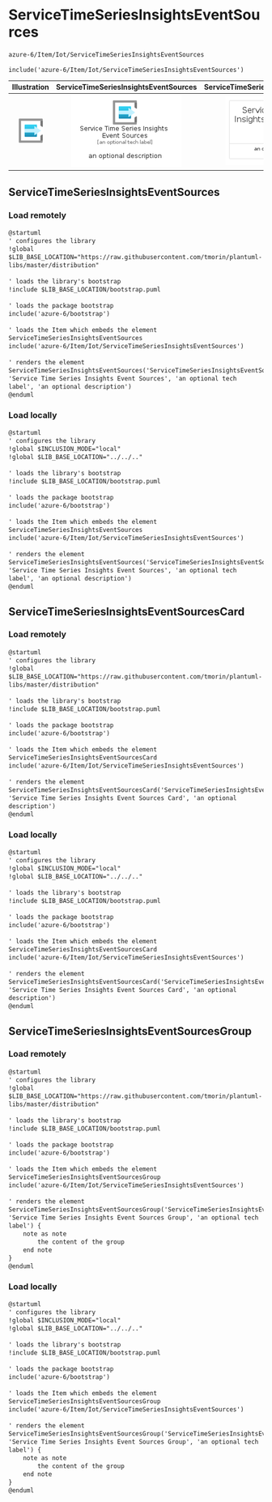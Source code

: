 # ServiceTimeSeriesInsightsEventSources


```text
azure-6/Item/Iot/ServiceTimeSeriesInsightsEventSources
```

```text
include('azure-6/Item/Iot/ServiceTimeSeriesInsightsEventSources')
```



| Illustration | ServiceTimeSeriesInsightsEventSources | ServiceTimeSeriesInsightsEventSourcesCard | ServiceTimeSeriesInsightsEventSourcesGroup |
| :---: | :---: | :---: | :---: |
| ![illustration for Illustration](../../../azure-6/Item/Iot/ServiceTimeSeriesInsightsEventSources.png) | ![illustration for ServiceTimeSeriesInsightsEventSources](../../../azure-6/Item/Iot/ServiceTimeSeriesInsightsEventSources.Local.png) | ![illustration for ServiceTimeSeriesInsightsEventSourcesCard](../../../azure-6/Item/Iot/ServiceTimeSeriesInsightsEventSourcesCard.Local.png) | ![illustration for ServiceTimeSeriesInsightsEventSourcesGroup](../../../azure-6/Item/Iot/ServiceTimeSeriesInsightsEventSourcesGroup.Local.png) |




## ServiceTimeSeriesInsightsEventSources

### Load remotely
```plantuml
@startuml
' configures the library
!global $LIB_BASE_LOCATION="https://raw.githubusercontent.com/tmorin/plantuml-libs/master/distribution"

' loads the library's bootstrap
!include $LIB_BASE_LOCATION/bootstrap.puml

' loads the package bootstrap
include('azure-6/bootstrap')

' loads the Item which embeds the element ServiceTimeSeriesInsightsEventSources
include('azure-6/Item/Iot/ServiceTimeSeriesInsightsEventSources')

' renders the element
ServiceTimeSeriesInsightsEventSources('ServiceTimeSeriesInsightsEventSources', 'Service Time Series Insights Event Sources', 'an optional tech label', 'an optional description')
@enduml
```

### Load locally
```plantuml
@startuml
' configures the library
!global $INCLUSION_MODE="local"
!global $LIB_BASE_LOCATION="../../.."

' loads the library's bootstrap
!include $LIB_BASE_LOCATION/bootstrap.puml

' loads the package bootstrap
include('azure-6/bootstrap')

' loads the Item which embeds the element ServiceTimeSeriesInsightsEventSources
include('azure-6/Item/Iot/ServiceTimeSeriesInsightsEventSources')

' renders the element
ServiceTimeSeriesInsightsEventSources('ServiceTimeSeriesInsightsEventSources', 'Service Time Series Insights Event Sources', 'an optional tech label', 'an optional description')
@enduml
```

## ServiceTimeSeriesInsightsEventSourcesCard

### Load remotely
```plantuml
@startuml
' configures the library
!global $LIB_BASE_LOCATION="https://raw.githubusercontent.com/tmorin/plantuml-libs/master/distribution"

' loads the library's bootstrap
!include $LIB_BASE_LOCATION/bootstrap.puml

' loads the package bootstrap
include('azure-6/bootstrap')

' loads the Item which embeds the element ServiceTimeSeriesInsightsEventSourcesCard
include('azure-6/Item/Iot/ServiceTimeSeriesInsightsEventSources')

' renders the element
ServiceTimeSeriesInsightsEventSourcesCard('ServiceTimeSeriesInsightsEventSourcesCard', 'Service Time Series Insights Event Sources Card', 'an optional description')
@enduml
```

### Load locally
```plantuml
@startuml
' configures the library
!global $INCLUSION_MODE="local"
!global $LIB_BASE_LOCATION="../../.."

' loads the library's bootstrap
!include $LIB_BASE_LOCATION/bootstrap.puml

' loads the package bootstrap
include('azure-6/bootstrap')

' loads the Item which embeds the element ServiceTimeSeriesInsightsEventSourcesCard
include('azure-6/Item/Iot/ServiceTimeSeriesInsightsEventSources')

' renders the element
ServiceTimeSeriesInsightsEventSourcesCard('ServiceTimeSeriesInsightsEventSourcesCard', 'Service Time Series Insights Event Sources Card', 'an optional description')
@enduml
```

## ServiceTimeSeriesInsightsEventSourcesGroup

### Load remotely
```plantuml
@startuml
' configures the library
!global $LIB_BASE_LOCATION="https://raw.githubusercontent.com/tmorin/plantuml-libs/master/distribution"

' loads the library's bootstrap
!include $LIB_BASE_LOCATION/bootstrap.puml

' loads the package bootstrap
include('azure-6/bootstrap')

' loads the Item which embeds the element ServiceTimeSeriesInsightsEventSourcesGroup
include('azure-6/Item/Iot/ServiceTimeSeriesInsightsEventSources')

' renders the element
ServiceTimeSeriesInsightsEventSourcesGroup('ServiceTimeSeriesInsightsEventSourcesGroup', 'Service Time Series Insights Event Sources Group', 'an optional tech label') {
    note as note
        the content of the group
    end note
}
@enduml
```

### Load locally
```plantuml
@startuml
' configures the library
!global $INCLUSION_MODE="local"
!global $LIB_BASE_LOCATION="../../.."

' loads the library's bootstrap
!include $LIB_BASE_LOCATION/bootstrap.puml

' loads the package bootstrap
include('azure-6/bootstrap')

' loads the Item which embeds the element ServiceTimeSeriesInsightsEventSourcesGroup
include('azure-6/Item/Iot/ServiceTimeSeriesInsightsEventSources')

' renders the element
ServiceTimeSeriesInsightsEventSourcesGroup('ServiceTimeSeriesInsightsEventSourcesGroup', 'Service Time Series Insights Event Sources Group', 'an optional tech label') {
    note as note
        the content of the group
    end note
}
@enduml
```


